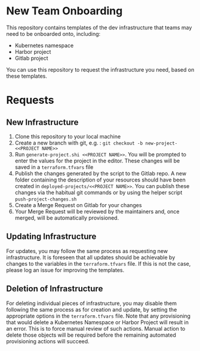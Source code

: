 
# New Team Onboarding

This repository contains templates of the dev infrastructure that teams may need to be onboarded onto, including:
- Kubernetes namespace
- Harbor project
- Gitlab project

You can use this repository to request the infrastructure you need, based on these templates.

# Requests

## New Infrastructure

1. Clone this repository to your local machine
2. Create a new branch with git, e.g. : `git checkout -b new-project-<<PROJECT NAME>>`
3. Run `generate-project.shi <<PROJECT NAME>>`. You will be prompted to enter the values for the project in the editor. These changes will be saved in a `terraform.tfvars` file
4. Publish the changes generated by the script to the Gitlab repo. A new folder containing the description of your resources should have been created in `deployed-projects/<<PROJECT NAME>>`. You can publish these changes via the habitual git commands or by using the helper script `push-project-changes.sh`
5. Create a Merge Request on Gitlab for your changes
6. Your Merge Request will be reviewed by the maintainers and, once merged, will be automatically provisioned.

## Updating Infrastructure

For updates, you may follow the same process as requesting new infrastructure. It is foreseen that all updates should be achievable by changes to the variables in the `terraform.tfvars` file. If this is not the case, please log an issue for improving the templates.

## Deletion of Infrastructure

For deleting individual pieces of infrastructure, you may disable them following the same process as for creation and update, by setting the appropriate options in the `terraform.tfvars` file. Note that any provisioning that would delete a Kubernetes Namespace or Harbor Project will result in an error. This is to force manual review of such actions. Manual action to delete those objects will be required before the remaining automated provisioning actions will succeed.
